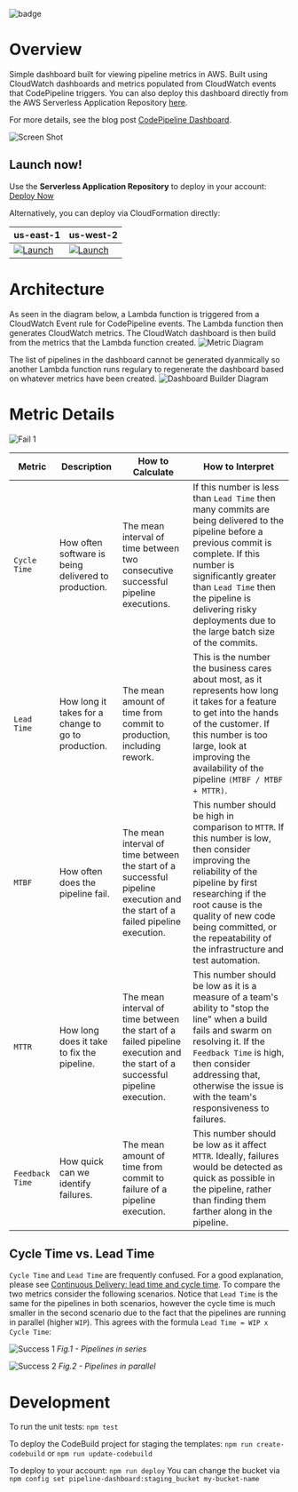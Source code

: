 ![badge](https://codebuild.us-east-1.amazonaws.com/badges?uuid=eyJlbmNyeXB0ZWREYXRhIjoib3JzcXVySEROYTYxV3JTZ0grb09vRDZIemxENG9XT0dnVGZlWVM3TmsrK0k1Y2dyTWQzRnJVQ3gvS3Z3NVBXRzhZS3daMnhuQXBSLzZsM2UzRnhWYUlvPSIsIml2UGFyYW1ldGVyU3BlYyI6InlBUm14d2pEQ3NiUG90OHkiLCJtYXRlcmlhbFNldFNlcmlhbCI6MX0%3D&branch=master)

# Overview
Simple dashboard built for viewing pipeline metrics in AWS.  Built using CloudWatch dashboards and metrics populated from CloudWatch events that CodePipeline triggers. You can also deploy this dashboard directly from the AWS Serverless Application Repository [here](https://serverlessrepo.aws.amazon.com/applications/arn:aws:serverlessrepo:us-east-1:923120264911:applications~pipeline-dashboard).

For more details, see the blog post [CodePipeline Dashboard](https://stelligent.com/2017/11/16/codepipeline-dashboard/).

![Screen Shot](https://github.com/stelligent/pipeline-dashboard/blob/master/docs/screen-shot.png)

## Launch now!

Use the **Serverless Application Repository** to deploy in your account: [Deploy Now](https://serverlessrepo.aws.amazon.com/#/applications/arn:aws:serverlessrepo:us-east-1:923120264911:applications~pipeline-dashboard)

Alternatively, you can deploy via CloudFormation directly:

| us-east-1 | us-west-2 |
| --------- | --------- |
| [![Launch](https://s3.amazonaws.com/cloudformation-examples/cloudformation-launch-stack.png)](https://console.aws.amazon.com/cloudformation/home?region=us-east-1#/stacks/new?stackName=pipeline-dashboard&templateURL=https://s3.amazonaws.com/pipeline-dashboard-us-east-1/template.yml) | [![Launch](https://s3.amazonaws.com/cloudformation-examples/cloudformation-launch-stack.png)](https://console.aws.amazon.com/cloudformation/home?region=us-west-2#/stacks/new?stackName=pipeline-dashboard&templateURL=https://s3-us-west-2.amazonaws.com/pipeline-dashboard-us-west-2/template.yml) |

# Architecture

As seen in the diagram below, a Lambda function is triggered from a CloudWatch Event rule for CodePipeline events.  The Lambda function then generates CloudWatch metrics.  The CloudWatch dashboard is then build from the metrics that the Lambda function created.
![Metric Diagram](docs/pipeline-dashboard.png)

The list of pipelines in the dashboard cannot be generated dyanmically so another Lambda function runs regulary to regenerate the dashboard based on whatever metrics have been created.
![Dashboard Builder Diagram](docs/pipeline-dashboard-builder.png)


# Metric Details

![Fail 1](docs/pipeline-dashboard-fail-1.png)

| Metric | Description | How to Calculate | How to Interpret |
| -------| ----------- | ---------------- | ---------------- |
| `Cycle Time` | How often software is being delivered to production.  | The mean interval of time between two consecutive successful pipeline executions. | If this number is less than `Lead Time` then many commits are being delivered to the pipeline before a previous commit is complete.  If this number is significantly greater than `Lead Time` then the pipeline is delivering risky deployments due to the large batch size of the commits. |
| `Lead Time` | How long it takes for a change to go to production.  | The mean amount of time from commit to production, including rework. | This is the number the business cares about most, as it represents how long it takes for a feature to get into the hands of the customer.  If this number is too large, look at improving the availability of the pipeline `(MTBF / MTBF + MTTR)`. |
| `MTBF` | How often does the pipeline fail.  | The mean interval of time between the start of a successful pipeline execution and the start of a failed pipeline execution.| This number should be high in comparison to `MTTR`.  If this number is low, then consider improving the reliability of the pipeline by first researching if the root cause is the quality of new code being committed, or the repeatability of the infrastructure and test automation. |
| `MTTR` | How long does it take to fix the pipeline.  | The mean interval of time between the start of a failed pipeline execution and the start of a successful pipeline execution.| This number should be low as it is a measure of a team's ability to "stop the line" when a build fails and swarm on resolving it. If the `Feedback Time` is high, then consider addressing that, otherwise the issue is with the team's responsiveness to failures.|
| `Feedback Time` | How quick can we identify failures.  | The mean amount of time from commit to failure of a pipeline execution.  | This number should be low as it affect `MTTR`.  Ideally, failures would be detected as quick as possible in the pipeline, rather than finding them farther along in the pipeline.  |

## Cycle Time vs. Lead Time
`Cycle Time` and `Lead Time` are frequently confused.  For a good explanation, please see [Continuous Delivery: lead time and cycle time](http://www.caroli.org/continuous-delivery-lead-time-and-cycle-time/).  To compare the two metrics consider the following scenarios.  Notice that `Lead Time` is the same for the pipelines in both scenarios, however the cycle time is much smaller in the second scenario due to the fact that the pipelines are running in parallel (higher `WIP`).  This agrees with the formula `Lead Time = WIP x Cycle Time`:

![Success 1](docs/pipeline-dashboard-success-1.png)
*Fig.1 - Pipelines in series*

![Success 2](docs/pipeline-dashboard-success-2.png)
*Fig.2 - Pipelines in parallel*


# Development

To run the unit tests: `npm test`

To deploy the CodeBuild project for staging the templates: `npm run create-codebuild` or `npm run update-codebuild`

To deploy to your account: `npm run deploy`
You can change the bucket via `npm config set pipeline-dashboard:staging_bucket my-bucket-name`

